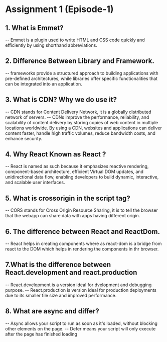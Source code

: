 # Assignment 1 (Episode-1)

## 1. What is Emmet?

-- Emmet is a plugin used to write HTML and CSS code quickly and efficiently by using shorthand abbreviations.

## 2. Difference Between Library and Framework.

-- frameworks provide a structured approach to building applications with pre-defined architectures, while libraries offer specific functionalities that can be integrated into an application.

## 3. What is CDN? Why we do use it?

-- CDN stands for Content Delivery Network, it is a globally distributed network of servers.
-- CDNs improve the performance, reliability, and scalability of content delivery by storing copies of web content in multiple locations worldwide. By using a CDN, websites and applications can deliver content faster, handle high traffic volumes, reduce bandwidth costs, and enhance security.

## 4. Why React Known as React ?

-- React is named as such because it emphasizes reactive rendering, component-based architecture, efficient Virtual DOM updates, and unidirectional data flow, enabling developers to build dynamic, interactive, and scalable user interfaces.

## 5. What is crossorigin in the script tag?

-- CORS stands for Cross Origin Resource Sharing, it is to tell the browser that the webapp can share data with apps having different origin.

## 6. The difference between React and ReactDom.

-- React helps in creating components where as react-dom is a bridge from react to the DOM which helps in rendering the components in thr browser.

## 7.What is the difference between React.development and react.production

-- React.development is a version ideal for dvelopment and debugging purpose.
-- React.production is version ideal for production deployments due to its smaller file size and improved performance.

## 8. What are async and differ?

-- Async allows your script to run as soon as it's loaded, without blocking other elements on the page.
-- Defer means your script will only execute after the page has finished loading
